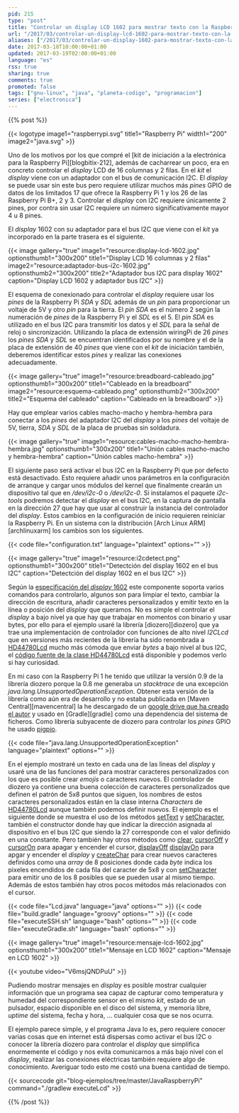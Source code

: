 ```yaml
---
pid: 215
type: "post"
title: "Controlar un display LCD 1602 para mostrar texto con la Raspberry Pi y Java"
url: "/2017/03/controlar-un-display-lcd-1602-para-mostrar-texto-con-la-raspberry-pi-y-java/"
aliases: ["/2017/03/controlar-un-display-1602-para-mostrar-texto-con-la-raspberry-pi-y-java/"]
date: 2017-03-18T10:00:00+01:00
updated: 2017-03-19T02:00:00+01:00
language: "es"
rss: true
sharing: true
comments: true
promoted: false
tags: ["gnu-linux", "java", "planeta-codigo", "programacion"]
series: ["electronica"]
---
```


{{% post %}}

{{< logotype image1="raspberrypi.svg" title1="Raspberry Pi" width1="200" image2="java.svg" >}}

Uno de los motivos por los que compré el [kit de iniciación a la electrónica para la Raspberry Pi][blogbitix-212], además de cacharrear un poco, era en concreto controlar el _display_ LCD de 16 columnas y 2 filas. En el _kit_ el _display_ viene con un adaptador con el bus de comunicación I2C. El _display_ se puede usar sin este bus pero requiere utilizar muchos más _pines_ GPIO de datos de los limitados 17 que ofrece la Raspberry Pi 1 y los 26 de las Raspberry Pi B+, 2  y 3. Controlar el _display_ con I2C requiere únicamente 2 pines, por contra sin usar I2C requiere un número significativamente mayor 4 u 8 pines.

El _display_ 1602 con su adaptador para el bus I2C que viene con el _kit_ ya incorporado en la parte trasera es el siguiente.

{{< image
    gallery="true"
    image1="resource:display-lcd-1602.jpg" optionsthumb1="300x200" title1="Display LCD 16 columnas y 2 filas"
    image2="resource:adaptador-bus-i2c-1602.jpg" optionsthumb2="300x200" title2="Adaptador bus I2C para display 1602"
    caption="Display LCD 1602 y adaptador bus I2C" >}}

El esquema de conexionado para controlar el _display_ requiere usar los _pines_ de la Raspberry Pi _SDA_ y _SDL_ además de un _pin_ para proporcionar un voltaje de 5V y otro _pin_ para la tierra. El _pin_ _SDA_ es el número 2 según la numeración de _pines_ de la Raspberry Pi y el _SDL_ es el 5. El _pin_ _SDA_ es utilizado en el bus I2C para transmitir los datos y el _SDL_ para la señal de reloj o sincronización. Utilizando la placa de extensión wiringPi de 26 _pines_ los _pines_ _SDA_ y _SDL_ se encuentran identificados por su nombre y el de la placa de extensión de 40 _pines_ que viene con el _kit_ de iniciación también, deberemos identificar estos _pines_ y realizar las conexiones adecuadamente.

{{< image
    gallery="true"
    image1="resource:breadboard-cableado.jpg" optionsthumb1="300x200" title1="Cableado en la breadboard"
    image2="resource:esquema-cableado.png" optionsthumb2="300x200" title2="Esquema del cableado"
    caption="Cableado en la breadboard" >}}

Hay que emplear varios cables macho-macho y hembra-hembra para conectar a los _pines_ del adaptador I2C del _display_  a los _pines_ del voltaje de 5V, tierra, _SDA_ y _SDL_ de la placa de pruebas sin soldadura.

{{< image
    gallery="true"
    image1="resource:cables-macho-macho-hembra-hembra.jpg" optionsthumb1="300x200" title1="Unión cables macho-macho y hembra-hembra"
    caption="Unión cables macho-hembra" >}}

El siguiente paso será activar el bus I2C en la Raspberry Pi que por defecto está desactivado. Esto requiere añadir unos parámetros en la configuración de arranque y cargar unos módulos del kernel que finalmente crearán un dispositivo tal que en _/dev/i2c-0_ o _/dev/i2c-0_. Si instalamos el paquete _i2c-tools_ podremos detectar el _display_ en el bus I2C, en la captura de pantalla en la dirección 27 que hay que usar al construir la instancia del controlador del _display_. Estos cambios en la configuración de inicio requieren reiniciar la Raspberry Pi. En un sistema con la distribución [Arch Linux ARM][archlinuxarm] los cambios son los siguientes.

{{< code file="configuration.txt" language="plaintext" options="" >}}

{{< image
    gallery="true"
    image1="resource:i2cdetect.png" optionsthumb1="300x200" title1="Detectción del display 1602 en el bus I2C"
    caption="Detectción del display 1602 en el bus I2C" >}}

Según la [especificación del _display_ 1602](https://www.sparkfun.com/datasheets/LCD/HD44780.pdf) este componente soporta varios comandos para controlarlo, algunos son para limpiar el texto, cambiar la dirección de escritura, añadir caracteres personalizados y emitir texto en la línea o posición del _display_ que queramos. No es simple el controlar el _display_ a bajo nivel ya que hay que trabajar en momentos con binario y usar bytes, por ello para el ejemplo usaré la librería [diozero][diozero] que ya trae una implementación de controlador con funciones de alto nivel _I2CLcd_ que en versiones más recientes de la librería ha sido renombrada a [HD44780Lcd](http://static.javadoc.io/com.diozero/diozero-core/0.9/com/diozero/HD44780Lcd.html) mucho más cómoda que enviar _bytes_ a bajo nivel al bus I2C, el [código fuente de la clase HD44780Lcd](https://github.com/mattjlewis/diozero/blob/master/diozero-core/src/main/java/com/diozero/HD44780Lcd.java) está disponible y podemos verlo si hay curiosidad.

En mi caso con la Raspberry Pi 1 he tenido que utilizar la versión 0.9 de la librería diozero porque la 0.8 me generaba un _stacktrace_ de una excepción _java.lang.UnsupportedOperationException_. Obtener esta versión de la librería como aún era de desarrollo y no estaba publicada en [Maven Central][mavencentral] la he descargado de un [google drive que ha creado el autor](https://drive.google.com/drive/u/0/folders/0B2Kd_bs3CEYaZ3NiRkd4OXhYd3c) y usado en [Gradle][gradle] como una dependencia del sistema de ficheros. Como librería subyacente de diozero para controlar los _pines_ GPIO he usado [pigpio](http://abyz.co.uk/rpi/pigpio/).

{{< code file="java.lang.UnsupportedOperationException" language="plaintext" options="" >}}

En el ejemplo mostraré un texto en cada una de las lineas del _display_ y usaré una de las funciones del para mostrar caracteres personalizados con los que es posible crear _emojis_ o caracteres nuevos. El controlador de diozero ya contiene una buena colección de caracteres personalizados que definen el patrón de 5x8 puntos que siguen, los nombres de estos caracteres personalizados están en la clase interna _Characters_ de [HD44780Lcd](http://static.javadoc.io/com.diozero/diozero-core/0.9/com/diozero/HD44780Lcd.html) aunque también podemos definir nuevos. El ejemplo es el siguiente donde se muestra el uso de los métodos [setText](http://static.javadoc.io/com.diozero/diozero-core/0.9/com/diozero/HD44780Lcd.html#setText-int-java.lang.String-) y [setCharacter](http://static.javadoc.io/com.diozero/diozero-core/0.9/com/diozero/HD44780Lcd.html#setCharacter-int-int-char-), también el constructor donde hay que indicar la dirección asignada al dispositivo en el bus I2C que siendo la 27 corresponde con el valor definido en una constante. Pero también hay otros métodos como [clear](http://static.javadoc.io/com.diozero/diozero-core/0.9/com/diozero/HD44780Lcd.html#clear--), [cursorOff](http://static.javadoc.io/com.diozero/diozero-core/0.9/com/diozero/HD44780Lcd.html#cursorOff--) y [cursorOn](http://static.javadoc.io/com.diozero/diozero-core/0.9/com/diozero/HD44780Lcd.html#cursorOn--) para apagar y encender el cursor, [displayOff](http://static.javadoc.io/com.diozero/diozero-core/0.9/com/diozero/HD44780Lcd.html#displayOff--)
[displayOn](http://static.javadoc.io/com.diozero/diozero-core/0.9/com/diozero/HD44780Lcd.html#displayOn--) para apgar y encender el _display_ y [createChar](http://static.javadoc.io/com.diozero/diozero-core/0.9/com/diozero/HD44780Lcd.html#createChar-int-byte:A-) para crear nuevos caracteres definidos como una _array_ de 8 posiciones donde cada _byte_ indica los pixeles encendidos de cada fila del caracter de 5x8 y con [setCharacter](http://static.javadoc.io/com.diozero/diozero-core/0.9/com/diozero/HD44780Lcd.html#setCharacter-int-int-char-) para emitir uno de los 8 posibles que se pueden usar al mismo tiempo. Además de estos también hay otros pocos métodos más relacionados con el cursor.

{{< code file="Lcd.java" language="java" options="" >}}
{{< code file="build.gradle" language="groovy" options="" >}}
{{< code file="executeSSH.sh" language="bash" options="" >}}
{{< code file="executeGradle.sh" language="bash" options="" >}}

{{< image
    gallery="true"
    image1="resource:mensaje-lcd-1602.jpg" optionsthumb1="300x200" title1="Mensaje en LCD 1602"
    caption="Mensaje en LCD 1602" >}}

{{< youtube video="V6msjQNDPuU" >}}

Pudiendo mostrar mensajes en _display_ es posible mostrar cualquier información que un programa sea capaz de capturar como temperatura y humedad del correspondiente sensor en el mismo _kit_, estado de un pulsador, espacio disponible en el disco del sistema, y memoria libre, _uptime_ del sistema, fecha y hora, ... cualquier cosa que se nos ocurra.

El ejemplo parece simple, y el programa Java lo es, pero requiere conocer varias cosas que en internet está dispersas como activar el bus I2C o conocer la librería diozero para controlar el _display_ que simplifica enormemente el código y nos evita comunicarnos a más bajo nivel con el _display_, realizar las conexiones eléctricas también requiere algo de conocimiento. Averiguar todo esto me costó una buena cantidad de tiempo.

{{< sourcecode git="blog-ejemplos/tree/master/JavaRaspberryPi" command="./gradlew executeLcd" >}}

{{% /post %}}
